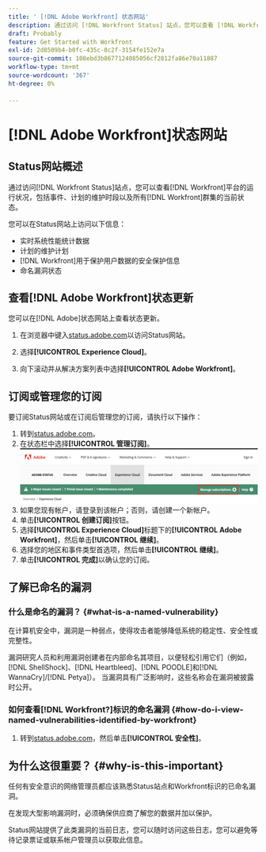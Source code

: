 ```yaml
---
title: ' [!DNL Adobe Workfront] 状态网站'
description: 通过访问 [!DNL Workfront Status] 站点，您可以查看 [!DNL Workfront] 平台的运行状况，包括事件、计划的维护时段以及所有 [!DNL Workfront] 群集的当前状态。
draft: Probably
feature: Get Started with Workfront
exl-id: 2d8509b4-b0fc-435c-8c2f-3154fe152e7a
source-git-commit: 108ebd3b8677124085056cf2812fa86e70a11887
workflow-type: tm+mt
source-wordcount: '367'
ht-degree: 0%

---
```


# [!DNL Adobe Workfront]状态网站

<!-- Audited: 1/2024 -->

## Status网站概述

通过访问[!DNL Workfront Status]站点，您可以查看[!DNL Workfront]平台的运行状况，包括事件、计划的维护时段以及所有[!DNL Workfront]群集的当前状态。

您可以在Status网站上访问以下信息：

* 实时系统性能统计数据
* 计划的维护计划
* [!DNL Workfront]用于保护用户数据的安全保护信息
* 命名漏洞状态

## 查看[!DNL Adobe Workfront]状态更新

您可以在[!DNL Adobe]状态网站上查看状态更新。

1. 在浏览器中键入[status.adobe.com](https://status.adobe.com/)以访问Status网站。

1. 选择&#x200B;**[!UICONTROL Experience Cloud]**。
1. 向下滚动并从解决方案列表中选择&#x200B;**[!UICONTROL Adobe Workfront]**。

## 订阅或管理您的订阅

要订阅Status网站或在订阅后管理您的订阅，请执行以下操作：

1. 转到[status.adobe.com](https://status.adobe.com/)。
1. 在状态栏中选择&#x200B;**[!UICONTROL 管理订阅]**。
   ![](assets/manage-subs.png)
1. 如果您现有帐户，请登录到该帐户；否则，请创建一个新帐户。
1. 单击&#x200B;**[!UICONTROL 创建订阅]**&#x200B;按钮。
1. 选择&#x200B;**[!UICONTROL Experience Cloud]**&#x200B;标题下的&#x200B;**[!UICONTROL Adobe Workfront]**，然后单击&#x200B;**[!UICONTROL 继续]**。
1. 选择您的地区和事件类型首选项，然后单击&#x200B;**[!UICONTROL 继续]**。
1. 单击&#x200B;**[!UICONTROL 完成]**&#x200B;以确认您的订阅。

## 了解已命名的漏洞

### 什么是命名的漏洞？ {#what-is-a-named-vulnerability}

在计算机安全中，漏洞是一种弱点，使得攻击者能够降低系统的稳定性、安全性或完整性。

漏洞研究人员和利用漏洞创建者在内部命名其项目，以便轻松引用它们（例如，[!DNL ShellShock]、[!DNL Heartbleed]、[!DNL POODLE]和[!DNL WannaCry]/[!DNL Petya]）。 当漏洞具有广泛影响时，这些名称会在漏洞被披露时公开。

### 如何查看[!DNL Workfront?]标识的命名漏洞 {#how-do-i-view-named-vulnerabilities-identified-by-workfront}

1. 转到[status.adobe.com](https://status.adobe.com/)，然后单击&#x200B;**[!UICONTROL 安全性]**。

## 为什么这很重要？ {#why-is-this-important}

任何有安全意识的网络管理员都应该熟悉Status站点和Workfront标识的已命名漏洞。

在发现大型影响漏洞时，必须确保供应商了解您的数据并加以保护。

Status网站提供了此类漏洞的当前日志，您可以随时访问这些日志，您可以避免等待记录票证或联系帐户管理员以获取此信息。
